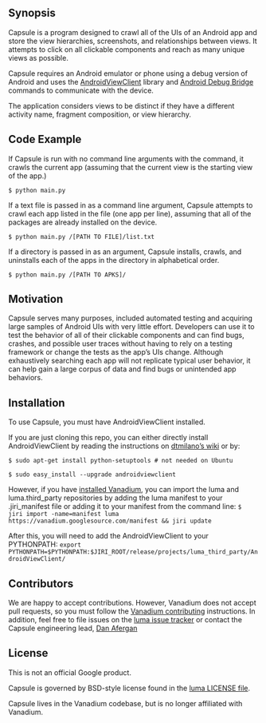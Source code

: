 ## Synopsis

Capsule is a program designed to crawl all of the UIs of an Android app and store the view
hierarchies, screenshots, and relationships between views. It attempts to click on all clickable
components and reach as many unique views as possible.

Capsule requires an Android emulator or phone using a debug version of Android and uses the
[AndroidViewClient](https://github.com/dtmilano/AndroidViewClient) library and
[Android Debug Bridge](https://developer.android.com/studio/command-line/adb.html) commands to
communicate with the device.

The application considers views to be distinct if they have a different activity name, fragment
composition, or view hierarchy.

## Code Example

If Capsule is run with no command line arguments with the command, it crawls the current app
(assuming that the current view is the starting view of the app.)


```$ python main.py```

If a text file is passed in as a command line argument, Capsule attempts to crawl each app listed
in the file (one app per line), assuming that all of the packages are already installed on the
device.

```$ python main.py /[PATH TO FILE]/list.txt```


If a directory is passed in as an argument, Capsule installs, crawls, and uninstalls each of the
apps in the directory in alphabetical order.

```$ python main.py /[PATH TO APKS]/```


## Motivation

Capsule serves many purposes, included automated testing and acquiring large samples of Android UIs
with very little effort. Developers can use it to test the behavior of all of their clickable
components and can find bugs, crashes, and possible user traces without having to rely on a testing
framework or change the tests as the app’s UIs change. Although exhaustively searching each app will
not replicate typical user behavior, it can help gain a large corpus of data and find bugs or
unintended app behaviors.

## Installation

To use Capsule, you must have AndroidViewClient installed.

If you are just cloning this repo, you can either directly install AndroidViewClient by reading the
instructions on
[dtmilano’s wiki](https://github.com/dtmilano/AndroidViewClient/wiki#using-easy_install) or by:

``$ sudo apt-get install python-setuptools # not needed on Ubuntu``

``$ sudo easy_install --upgrade androidviewclient``

However, if you have [installed Vanadium](https://vanadium.github.io/installation/), you can import
the luma and luma.third_party repositories by adding the luma manifest to your .jiri_manifest file
or adding it to your manifest from the command line:
``$ jiri import -name=manifest luma https://vanadium.googlesource.com/manifest && jiri update``

After this, you will need to add the AndroidViewClient to your PYTHONPATH:
``export PYTHONPATH=$PYTHONPATH:$JIRI_ROOT/release/projects/luma_third_party/AndroidViewClient/``

## Contributors

We are happy to accept contributions. However, Vanadium does not accept pull requests, so you must
follow the [Vanadium contributing](https://vanadium.github.io/community/contributing.html)
instructions.
In addition, feel free to file issues on the
[luma issue tracker](https://github.com/vanadium/luma/issues) or contact the Capsule engineering
lead, [Dan Afergan](afergan@google.com)

## License
This is not an official Google product.

Capsule is governed by BSD-style license found in the
[luma LICENSE file](https://github.com/vanadium/luma/blob/master/LICENSE).


Capsule lives in the Vanadium codebase, but is no longer affiliated with Vanadium.
